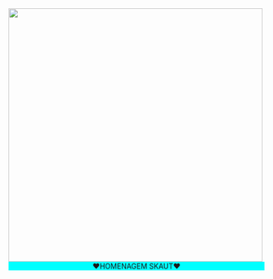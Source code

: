 <!DOCTYPE html>
<html lang="pt-br">
<head>
    <meta charset="UTF-8">
    <meta http-equiv="X-UA-Compatible" content="IE=edge">
    <meta name="viewport" content="width=device-width, initial-scale=1.0">
    
</head>
<body>
    <a href="https://microonda.github.io/sites/%22%3E" ><img src="https://media.tenor.com/QF1VjLYFpzMAAAAd/dota-dota2.gif" width="500" height="500"></a>
  <br> 
    <p style="display: block; margin: auto; text-align: center; background-color: aqua;">❤HOMENAGEM SKAUT❤</p>
</body>
</html>
